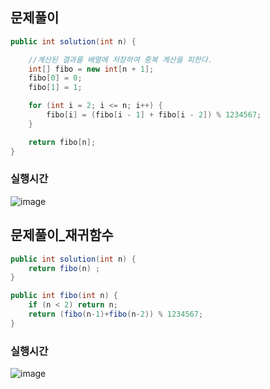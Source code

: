 ## 문제풀이
```java
public int solution(int n) {

    //계산된 결과를 배열에 저장하여 중복 계산을 피한다.
    int[] fibo = new int[n + 1];
    fibo[0] = 0;
    fibo[1] = 1;

    for (int i = 2; i <= n; i++) {
        fibo[i] = (fibo[i - 1] + fibo[i - 2]) % 1234567;
    }

    return fibo[n];
}
```

### 실행시간
![image](https://github.com/annie9434/CNFCodingTest/assets/68459439/ab47bb51-023b-4480-8b5f-68c8bf5bcf46)

## 문제풀이_재귀함수
```java
public int solution(int n) {
    return fibo(n) ;
}

public int fibo(int n) {
    if (n < 2) return n;            
    return (fibo(n-1)+fibo(n-2)) % 1234567;
}
```

### 실행시간
![image](https://github.com/annie9434/CNFCodingTest/assets/68459439/ce3644ad-ee23-46b9-acb4-a2f840617eb6)
